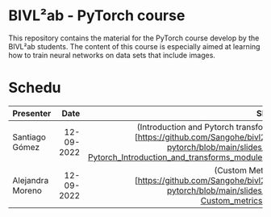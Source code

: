 # BIVL²ab - PyTorch course

This repository contains the material for the PyTorch course develop by the BIVL²ab students. The content of this course is especially aimed at learning how to train neural networks on data sets that include images.

# Schedu

| Presenter         | Date          | Slides             |
| ----------------- | -------------:| --------------:    |
| Santiago Gómez    | 12-09-2022    | (Introduction and Pytorch transforms)[https://github.com/Sangohe/bivl2ab-pytorch/blob/main/slides/01-Pytorch_Introduction_and_transforms_module.pdf]|
| Alejandra Moreno  | 12-09-2022    | (Custom Metrics)[https://github.com/Sangohe/bivl2ab-pytorch/blob/main/slides/02-Custom_metrics.pdf]             |